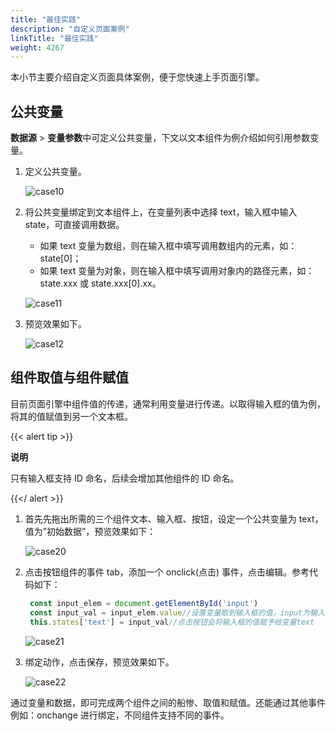 ```yaml
---
title: "最佳实践"
description: "自定义页面案例"
linkTitle: "最佳实践"
weight: 4267
---
```


本小节主要介绍自定义页面具体案例，便于您快速上手页面引擎。

## 公共变量

**数据源** > **变量参数**中可定义公共变量，下文以文本组件为例介绍如何引用参数变量。

1. 定义公共变量。

   ![case10](/images/manual/custom/page_design/case10.png)

2. 将公共变量绑定到文本组件上，在变量列表中选择 text，输入框中输入 state，可直接调用数据。

   - 如果 text 变量为数组，则在输入框中填写调用数组内的元素，如：state[0]；
   - 如果 text 变量为对象，则在输入框中填写调用对象内的路径元素，如：state.xxx 或 state.xxx[0].xx。

   ![case11](/images/manual/custom/page_design/case11.png)

3. 预览效果如下。

   ![case12](/images/manual/custom/page_design/case12.png)

## 组件取值与组件赋值

目前页面引擎中组件值的传递，通常利用变量进行传递。以取得输入框的值为例，将其的值赋值到另一个文本框。

{{< alert tip >}}

**说明**

只有输入框支持 ID 命名，后续会增加其他组件的 ID 命名。

{{</ alert >}}

1. 首先先拖出所需的三个组件文本、输入框、按钮，设定一个公共变量为 text，值为”初始数据”，预览效果如下：

   ![case20](/images/manual/custom/page_design/case20.png)

2. 点击按钮组件的事件 tab，添加一个 onclick(点击) 事件，点击编辑。参考代码如下：

   ```javascript
    const input_elem = document.getElementById('input')
    const input_val = input_elem.value//设置变量取到输入框的值，input为输入框的ID
    this.states['text'] = input_val//点击按钮会将输入框的值赋予给变量text
   ```

   ![case21](/images/manual/custom/page_design/case21.png)

3. 绑定动作，点击保存，预览效果如下。

   ![case22](/images/manual/custom/page_design/case22.png)

   

通过变量和数据，即可完成两个组件之间的船惨、取值和赋值。还能通过其他事件例如：onchange 进行绑定，不同组件支持不同的事件。









